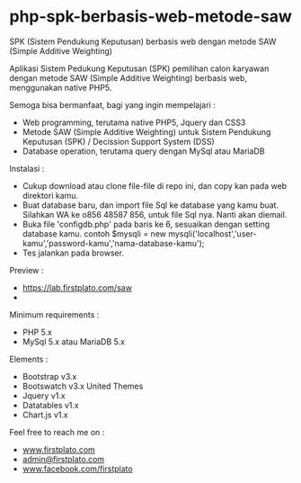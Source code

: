 # php-spk-berbasis-web-metode-saw
SPK (Sistem Pendukung Keputusan) berbasis web dengan metode SAW (Simple Additive Weighting)

Aplikasi Sistem Pedukung Keputusan (SPK) pemilihan calon karyawan dengan metode SAW (Simple Additive Weighting) berbasis web, menggunakan native PHP5.

Semoga bisa bermanfaat, bagi yang ingin mempelajari :
- Web programming, terutama native PHP5, Jquery dan CSS3
- Metode SAW (Simple Additive Weighting) untuk Sistem Pendukung Keputusan (SPK) / Decission Support System (DSS)
- Database operation, terutama query dengan MySql atau MariaDB

Instalasi :
- Cukup download atau clone file-file di repo ini, dan copy kan pada web direktori kamu.
- Buat database baru, dan import file Sql ke database yang kamu buat. 
  Silahkan WA ke o856 48587 856, untuk file Sql nya. Nanti akan diemail. 
- Buka file 'configdb.php' pada baris ke 6, sesuaikan dengan setting database kamu.
  contoh $mysqli = new mysqli('localhost','user-kamu','password-kamu','nama-database-kamu');
- Tes jalankan pada browser.

Preview :
- https://lab.firstplato.com/saw
- 

Minimum requirements :
- PHP 5.x
- MySql 5.x atau MariaDB 5.x

Elements :
- Bootstrap v3.x
- Bootswatch v3.x United Themes
- Jquery v1.x
- Datatables v1.x
- Chart.js v1.x

Feel free to reach me on : 
- www.firstplato.com
- admin@firstplato.com
- www.facebook.com/firstplato

